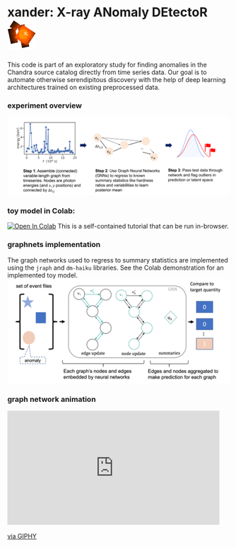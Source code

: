 # xander: X-ray ANomaly DEtectoR <img src="https://raw.githubusercontent.com/tlmakinen/xander/master/assets/images/xander-logo.png" alt="drawing" width="65"/> 
This code is part of an exploratory study for finding anomalies in the Chandra source catalog directly from time series data. Our goal is to automate otherwise serendipitous discovery with the help of deep learning architectures trained on existing preprocessed data. 

### experiment overview
<img src="https://raw.githubusercontent.com/tlmakinen/xander/master/assets/images/xander-flowchart.png" alt="drawing" width="700"/>

### toy model in Colab:
 [![Open In Colab](https://colab.research.google.com/assets/colab-badge.svg)](https://colab.research.google.com/drive/1eQF63XlHaZs0haBTgscGyy804yNn1sTt?usp=sharing)
 This is a self-contained tutorial that can be run in-browser.

### graphnets implementation
The graph networks used to regress to summary statistics are implemented using the `jraph` and `dm-haiku` libraries. See the Colab demonstration for an implemented toy model. 
<img src="https://raw.githubusercontent.com/tlmakinen/xander/master/assets/images/gnnregress.png" alt="drawing" width="700"/>

### graph network animation

<iframe src="https://giphy.com/embed/qyVMnbeGkwJO8enqqw" width="480" height="258" frameBorder="0" class="giphy-embed" allowFullScreen></iframe><p><a href="https://giphy.com/gifs/xander-xray-gnn-qyVMnbeGkwJO8enqqw">via GIPHY</a></p>
